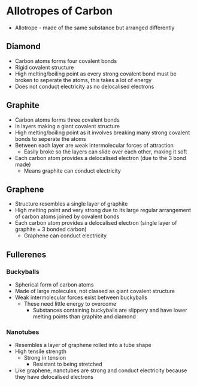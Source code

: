 # Allotropes of Carbon

- Allotrope - made of the same substance but arranged differently

## Diamond

- Carbon atoms forms four covalent bonds
- Rigid covalent structure
- High melting/boiling point as every strong covalent bond must be broken to seperate the atoms, this takes a lot of energy
- Does not conduct electricity as no delocalised electrons


## Graphite

- Carbon atoms forms three covalent bonds
- In layers making a giant covalent structure
- High melting/boiling point as it involves breaking many strong covalent bonds to seperate the atoms
- Between each layer are weak intermolecular forces of attraction
	- Easily broke so the layers can slide over each other, making it soft
- Each carbon atom provides a delocalised electron (due to the 3 bond made)
	- Means graphite can conduct electricity


## Graphene

- Structure resembles a single layer of graphite
- High melting point and very strong due to its large regular arrangement of carbon atoms joined by covalent bonds
- Each carbon atom provides a delocalised electron (single layer of graphite = 3 bonded carbon)
	- Graphene can conduct electricity


## Fullerenes

### Buckyballs

- Spherical form of carbon atoms
- Made of large molecules, not classed as giant covalent structure
- Weak intermolecular forces exist between buckyballs
	- These need little energy to overcome
		- Substances containing buckyballs are slippery and have lower melting points than graphite and diamond

### Nanotubes

- Resembles a layer of graphene rolled into a tube shape
- High tensile strength
	- Strong in tension
		- Resistant to being stretched
- Like graphene, nanotubes are strong and conduct electricity because they have delocalised electrons
